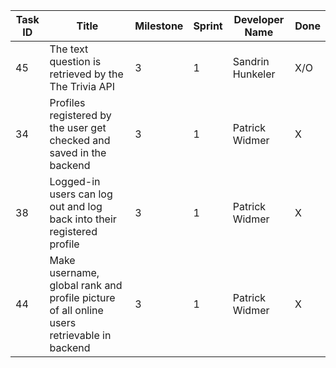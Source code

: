 | Task ID | Title                                                  | Milestone | Sprint | Developer Name   | Done | 
|---------|--------------------------------------------------------|-----------|--------|------------------|---|
| 45      | The text question is retrieved by the The Trivia API   | 3         | 1      | Sandrin Hunkeler | X/O |
| 34      | Profiles registered by the user get checked and saved in the backend   | 3         | 1      | Patrick Widmer   | X |
| 38      | Logged-in users can log out and log back into their registered profile   | 3         | 1      | Patrick Widmer   | X |
| 44      | Make username, global rank and profile picture of all online users retrievable in backend   | 3         | 1      | Patrick Widmer   | X |
